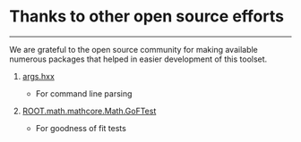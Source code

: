 # Thanks to other open source efforts
-----

We are grateful to the open source community for making available numerous packages that helped in easier development of this toolset.

1. [args.hxx](https://github.com/Taywee/args)
    - For command line parsing

2. [ROOT.math.mathcore.Math.GoFTest](https://root.cern.ch)
    - For goodness of fit tests 

